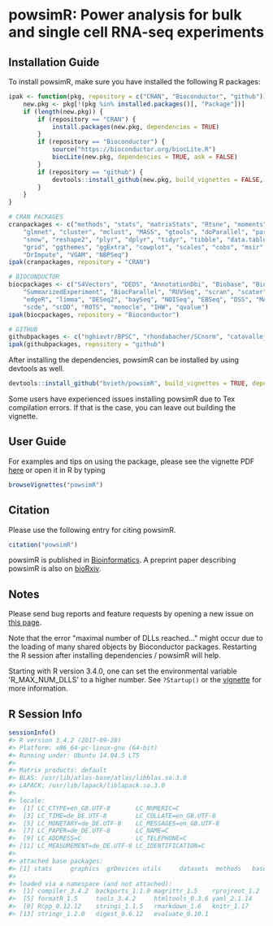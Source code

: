 
<!-- README.md is generated from README.Rmd. Please edit that file -->
powsimR: Power analysis for bulk and single cell RNA-seq experiments
====================================================================

Installation Guide
------------------

To install powsimR, make sure you have installed the following R packages:

``` r
ipak <- function(pkg, repository = c("CRAN", "Bioconductor", "github")) {
    new.pkg <- pkg[!(pkg %in% installed.packages()[, "Package"])]
    if (length(new.pkg)) {
        if (repository == "CRAN") {
            install.packages(new.pkg, dependencies = TRUE)
        }
        if (repository == "Bioconductor") {
            source("https://bioconductor.org/biocLite.R")
            biocLite(new.pkg, dependencies = TRUE, ask = FALSE)
        }
        if (repository == "github") {
            devtools::install_github(new.pkg, build_vignettes = FALSE, dependencies = TRUE)
        }
    }
}

# CRAN PACKAGES
cranpackages <- c("methods", "stats", "matrixStats", "Rtsne", "moments", "minpack.lm", 
    "glmnet", "cluster", "mclust", "MASS", "gtools", "doParallel", "parallel", 
    "snow", "reshape2", "plyr", "dplyr", "tidyr", "tibble", "data.table", "ggplot2", 
    "grid", "ggthemes", "ggExtra", "cowplot", "scales", "cobs", "msir", "drc", 
    "DrImpute", "VGAM", "NBPSeq")
ipak(cranpackages, repository = "CRAN")

# BIOCONDUCTOR
biocpackages <- c("S4Vectors", "DEDS", "AnnotationDbi", "Biobase", "BiocGenerics", 
    "SummarizedExperiment", "BiocParallel", "RUVSeq", "scran", "scater", "Linnorm", 
    "edgeR", "limma", "DESeq2", "baySeq", "NOISeq", "EBSeq", "DSS", "MAST", 
    "scde", "scDD", "ROTS", "monocle", "IHW", "qvalue")
ipak(biocpackages, repository = "Bioconductor")

# GITHUB
githubpackages <- c("nghiavtr/BPSC", "rhondabacher/SCnorm", "catavallejos/BASiCS")
ipak(githubpackages, repository = "github")
```

After installing the dependencies, powsimR can be installed by using devtools as well.

``` r
devtools::install_github("bvieth/powsimR", build_vignettes = TRUE, dependencies = FALSE)
```

Some users have experienced issues installing powsimR due to Tex compilation errors. If that is the case, you can leave out building the vignette.

User Guide
----------

For examples and tips on using the package, please see the vignette PDF [here](https://github.com/bvieth/powsimR/tree/master/vignettes/powsimR.pdf) or open it in R by typing

``` r
browseVignettes("powsimR")
```

Citation
--------

Please use the following entry for citing powsimR.

``` r
citation("powsimR")
```

powsimR is published in [Bioinformatics](https://doi.org/10.1101/117150). A preprint paper describing powsimR is also on [bioRxiv](https://doi.org/10.1101/117150).

Notes
-----

Please send bug reports and feature requests by opening a new issue on [this page](https://github.com/bvieth/powsimR/issues).

Note that the error "maximal number of DLLs reached..." might occur due to the loading of many shared objects by Bioconductor packages. Restarting the R session after installing dependencies / powsimR will help.

Starting with R version 3.4.0, one can set the environmental variable 'R\_MAX\_NUM\_DLLS' to a higher number. See `?Startup()` or the [vignette](https://github.com/bvieth/powsimR/tree/master/vignettes/powsimR.pdf) for more information.

R Session Info
--------------

``` r
sessionInfo()
#> R version 3.4.2 (2017-09-28)
#> Platform: x86_64-pc-linux-gnu (64-bit)
#> Running under: Ubuntu 14.04.5 LTS
#> 
#> Matrix products: default
#> BLAS: /usr/lib/atlas-base/atlas/libblas.so.3.0
#> LAPACK: /usr/lib/lapack/liblapack.so.3.0
#> 
#> locale:
#>  [1] LC_CTYPE=en_GB.UTF-8       LC_NUMERIC=C              
#>  [3] LC_TIME=de_DE.UTF-8        LC_COLLATE=en_GB.UTF-8    
#>  [5] LC_MONETARY=de_DE.UTF-8    LC_MESSAGES=en_GB.UTF-8   
#>  [7] LC_PAPER=de_DE.UTF-8       LC_NAME=C                 
#>  [9] LC_ADDRESS=C               LC_TELEPHONE=C            
#> [11] LC_MEASUREMENT=de_DE.UTF-8 LC_IDENTIFICATION=C       
#> 
#> attached base packages:
#> [1] stats     graphics  grDevices utils     datasets  methods   base     
#> 
#> loaded via a namespace (and not attached):
#>  [1] compiler_3.4.2  backports_1.1.0 magrittr_1.5    rprojroot_1.2  
#>  [5] formatR_1.5     tools_3.4.2     htmltools_0.3.6 yaml_2.1.14    
#>  [9] Rcpp_0.12.12    stringi_1.1.5   rmarkdown_1.6   knitr_1.17     
#> [13] stringr_1.2.0   digest_0.6.12   evaluate_0.10.1
```
